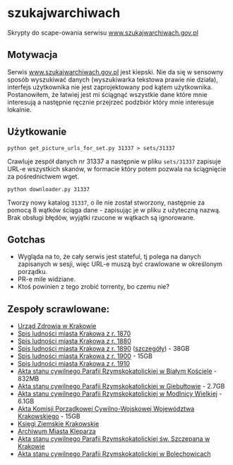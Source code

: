 # szukajwarchiwach

Skrypty do scape-owania serwisu www.szukajwarchiwach.gov.pl

## Motywacja

Serwis www.szukajwarchiwach.gov.pl jest kiepski. Nie da się w sensowny sposób wyszukiwać danych (wyszukiwarka tekstowa
prawie nie działa), interfejs użytkownika nie jest zaprojektowany pod kątem użytkownika. Postanowiłem, że łatwiej jest
mi ściągnąć wszystkie dane które mnie interesują a następnie ręcznie przejrzeć podzbiór który mnie interesuje lokalnie.

## Użytkowanie

```
python get_picture_urls_for_set.py 31337 > sets/31337
```

Crawluje zespół danych nr 31337 a następnie w pliku `sets/31337` zapisuje URL-e wszystkich skanów, w formacie który
potem pozwala na ściągnięcie za pośrednictwem wget.


```
python downloader.py 31337
```

Tworzy nowy katalog `31337`, o ile nie został stworzony, następnie za pomocą 8 wątków ściąga dane - zapisując je w
pliku z użyteczną nazwą. Brak obsługi błędów, wyjątki rzucone w wątkach są ignorowane.

## Gotchas

* Wygląda na to, że cały serwis jest stateful, tj polega na danych zapisanych w sesji, więc URL-e muszą być crawlowane
  w określonym porządku.
* PR-e mile widziane.
* Ktoś powinien z tego zrobić torrenty, bo czemu nie?


## Zespoły scrawlowane:

* [Urząd Zdrowia w Krakowie](sets/30904)
* [Spis ludności miasta Krakowa z r. 1870](sets/30906)
* [Spis ludności miasta Krakowa z r. 1880](sets/30907)
* [Spis ludności miasta Krakowa z r. 1890](sets/30908) ([szczegóły](sets/30908.md)) - 38GB
* [Spis ludności miasta Krakowa z r. 1900](sets/30909) - 15GB
* [Spis ludności miasta Krakowa z r. 1910](sets/30910)
* [Akta stanu cywilnego Parafii Rzymskokatolickiej w Białym Kościele](sets/31534) - 832MB
* [Akta stanu cywilnego Parafii Rzymskokatolickiej w Giebułtowie](sets/34816) - 2.7GB
* [Akta stanu cywilnego Parafii Rzymskokatolickiej w Modlnicy Wielkiej](sets/31540) - 6.1GB
* [Akta Komisji Porządkowej Cywilno-Wojskowej Województwa Krakowskiego](sets/30674) - 15GB
* [Księgi Ziemskie Krakowskie](sets/30638)
* [Archiwum Miasta Kleparza](sets/30843)
* [Akta stanu cywilnego Parafii Rzymskokatolickiej św. Szczepana w Krakowie](sets/31527)
* [Akta stanu cywilnego Parafii Rzymskokatolickiej w Bolechowicach](sets/31533)

